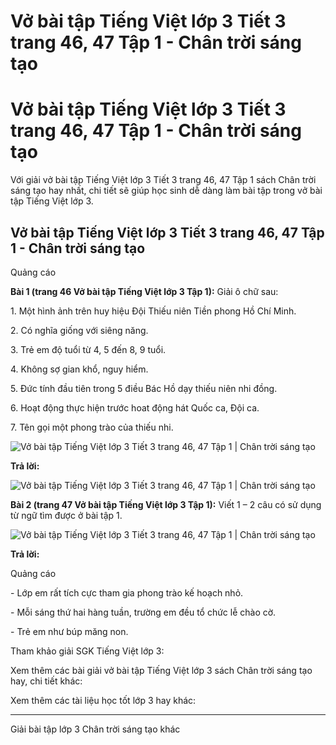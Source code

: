 # Vở bài tập Tiếng Việt lớp 3 Tiết 3 trang 46, 47 Tập 1 - Chân trời sáng tạo

# Vở bài tập Tiếng Việt lớp 3 Tiết 3 trang 46, 47 Tập 1 - Chân trời sáng tạo

Với giải vở bài tập Tiếng Việt lớp 3 Tiết 3 trang 46, 47 Tập 1 sách Chân trời sáng tạo hay nhất, chi tiết sẽ giúp học sinh dễ dàng làm bài tập trong vở bài tập Tiếng Việt lớp 3.

## Vở bài tập Tiếng Việt lớp 3 Tiết 3 trang 46, 47 Tập 1 - Chân trời sáng tạo

Quảng cáo

**Bài 1 (trang 46 Vở bài tập Tiếng Việt lớp 3 Tập 1):** Giải ô chữ sau:

1\. Một hình ảnh trên huy hiệu Đội Thiếu niên Tiền phong Hồ Chí Minh.

2\. Có nghĩa giống với siêng năng.

3\. Trẻ em độ tuổi từ 4, 5 đến 8, 9 tuổi.

4\. Không sợ gian khổ, nguy hiểm.

5\. Đức tính đầu tiên trong 5 điều Bác Hồ dạy thiếu niên nhi đồng.

6\. Hoạt động thực hiện trước hoat động hát Quốc ca, Đội ca.

7\. Tên gọi một phong trào của thiếu nhi.

![Vở bài tập Tiếng Việt lớp 3 Tiết 3 trang 46, 47 Tập 1 | Chân trời sáng tạo](https://vietjack.com/vbt-tieng-viet-3-ct/images/tiet-3-trang-46-47.PNG)

**Trả lời:**

![Vở bài tập Tiếng Việt lớp 3 Tiết 3 trang 46, 47 Tập 1 | Chân trời sáng tạo](https://vietjack.com/vbt-tieng-viet-3-ct/images/tiet-3-trang-46-47-1.PNG)

**Bài 2 (trang 47 Vở bài tập Tiếng Việt lớp 3 Tập 1):** Viết 1 – 2 câu có sử dụng từ ngữ tìm được ở bài tập 1.

![Vở bài tập Tiếng Việt lớp 3 Tiết 3 trang 46, 47 Tập 1 | Chân trời sáng tạo](https://vietjack.com/vbt-tieng-viet-3-ct/images/tiet-3-trang-46-47-2.PNG)

**Trả lời:**

Quảng cáo

\- Lớp em rất tích cực tham gia phong trào kế hoạch nhỏ.

\- Mỗi sáng thứ hai hàng tuần, trường em đều tổ chức lễ chào cờ.

\- Trẻ em như búp măng non.

Tham khảo giải SGK Tiếng Việt lớp 3:

Xem thêm các bài giải vở bài tập Tiếng Việt lớp 3 sách Chân trời sáng tạo hay, chi tiết khác:

Xem thêm các tài liệu học tốt lớp 3 hay khác:

* * *

Giải bài tập lớp 3 Chân trời sáng tạo khác
